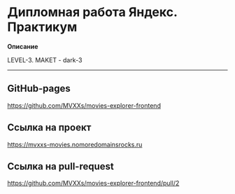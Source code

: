 # Дипломная работа Яндекс. Практикум

**Описание**

LEVEL-3. MAKET - dark-3

***



## GitHub-pages

https://github.com/MVXXs/movies-explorer-frontend

## Ссылка на проект

https://mvxxs-movies.nomoredomainsrocks.ru

## Ссылка на pull-request

 https://github.com/MVXXs/movies-explorer-frontend/pull/2  